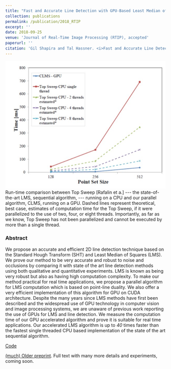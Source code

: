 ```yaml
---
title: "Fast and Accurate Line Detection with GPU-Based Least Median of Squares"
collection: publications
permalink: /publication/2018_RTIP
excerpt: ''
date: 2018-09-25
venue: 'Journal of Real-Time Image Processing (RTIP), accepted'
paperurl: ''
citation: 'Gil Shapira and Tal Hassner. <i>Fast and Accurate Line Detection with GPU-Based Least Median of Squares.</i> Journal of Real-Time Image Processing (RTIP), accepted.'
---
```


<!-- excerpt: '[<font color="SkyBlue"><i>Download paper</i></font>](../projects/siftscales/HassneretalTPAMI16.pdf)'-->

<img src='../projects/GPU_LMS/teaser1.jpg'><br/>
Run-time comparison between Top Sweep [Rafalin et a.] --- the state-of-the-art LMS, sequential algorithm, --- running on a CPU and our parallel algorithm, CLMS, running on a GPU. Dashed lines represent theoretical, best case, estimates of computation time for the Top Sweep, if it were parallelized to the use of two, four, or eight threads. Importantly, as far as we know, Top Sweep has not been parallelized and cannot be executed by more than a single thread.



### Abstract
We propose an accurate and efficient 2D line detection technique based on the Standard Hough Transform (SHT) and Least Median of Squares (LMS). We prove our method to be very accurate and robust to noise and occlusions by comparing it with state of the art line detection methods using both qualitative and quantitative experiments.
LMS is known as being very robust but also as having high computation complexity. To make our method practical for real time applications, we propose a parallel algorithm for LMS computation which is based on point-line duality. We also offer a very efficient implementation of this algorithm for GPU on CUDA architecture. Despite the many years since LMS methods have first been described and the widespread use of GPU technology in computer vision and image processing systems, we are unaware of previous work reporting the use of GPUs for LMS and line detection. We measure the computation time of our GPU accelerated algorithm and prove it is suitable for real time applications. Our accelerated LMS algorithm is up to *40* times faster than the fastest single threaded CPU based implementation of the state of the art sequential algorithm.


[Code](https://github.com/ligaripash/CudaLMS2D)

[(much) Older preprint](https://arxiv.org/pdf/1510.01041.pdf). Full text with many more details and experiments, coming soon.
